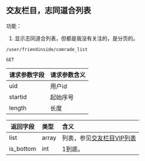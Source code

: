 
## 交友栏目，志同道合列表

功能：

1. 显示志同道合列表，但都是我没有关注的，是分页的。

~~~
/user/friendinside/comrade_list
~~~
~~~
GET
~~~

| 请求参数字段        | 请求参数含义  |
| -------- |:------|
|uid|用户id|
|startid|起始序号|
|length|长度|

| 返回字段        | 类型 |含义  |
| -------- |:------|:------|
| list     | array | 列表，参见[交友栏目VIP列表](/shop/doc/index/name/交友栏目VIP列表) |
|is_bottom     | int | 1到底。 |







